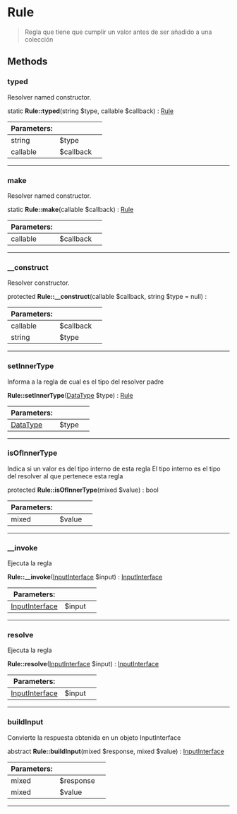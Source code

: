 
                                                                                                                                            
    
# Rule


> Regla que tiene que cumplir un valor antes de ser añadido
a una colección
>
> 








## Methods

### typed
Resolver named constructor.


static **Rule::typed**(string $type, callable $callback) : [Rule](../../../../Rule.md)


|Parameters: | | |
| --- | --- | --- |
|string |$type |  |
|callable |$callback |  |

---


### make
Resolver named constructor.


static **Rule::make**(callable $callback) : [Rule](../../../../Rule.md)


|Parameters: | | |
| --- | --- | --- |
|callable |$callback |  |

---


### __construct
Resolver constructor.


protected **Rule::__construct**(callable $callback, string $type = null) : 


|Parameters: | | |
| --- | --- | --- |
|callable |$callback |  |
|string |$type |  |

---


### setInnerType
Informa a la regla de cual es el tipo del resolver padre


**Rule::setInnerType**([DataType](../../../../DataType.md) $type) : [Rule](../../../../Rule.md)


|Parameters: | | |
| --- | --- | --- |
|[DataType](../../../../DataType.md) |$type |  |

---


### isOfInnerType
Indica si un valor es del tipo interno de esta regla
El tipo interno es el tipo del resolver al que pertenece esta regla


protected **Rule::isOfInnerType**(mixed $value) : bool


|Parameters: | | |
| --- | --- | --- |
|mixed |$value |  |

---


### __invoke
Ejecuta la regla


**Rule::__invoke**([InputInterface](../../../../InputInterface.md) $input) : [InputInterface](../../../../InputInterface.md)


|Parameters: | | |
| --- | --- | --- |
|[InputInterface](../../../../InputInterface.md) |$input |  |

---


### resolve
Ejecuta la regla


**Rule::resolve**([InputInterface](../../../../InputInterface.md) $input) : [InputInterface](../../../../InputInterface.md)


|Parameters: | | |
| --- | --- | --- |
|[InputInterface](../../../../InputInterface.md) |$input |  |

---


### buildInput
Convierte la respuesta obtenida en un objeto InputInterface


abstract **Rule::buildInput**(mixed $response, mixed $value) : [InputInterface](../../../../InputInterface.md)


|Parameters: | | |
| --- | --- | --- |
|mixed |$response |  |
|mixed |$value |  |

---


                                                                                                                                                                                                                                                                                                                                                                                                            
    
                                                                                                                                                                                                                                                                             
                